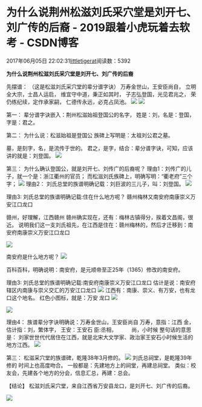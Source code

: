 
# 为什么说荆州松滋刘氏采穴堂是刘开七、刘广传的后裔 - 2019跟着小虎玩着去软考 - CSDN博客

2017年06月05日 22:02:31[littletigerat](https://me.csdn.net/littletigerat)阅读数：5392


**为什么说荆州松滋刘氏采穴堂是刘开七、刘广传的后裔**

先摆谱：
（这是松滋刘氏采穴堂的辈分谱字诀）
万寿金世山，王安臣尚自，
立明全大宗，士昌人运启，
维宜守中道，秉正如其时，
子志弘登国，光见君兆之，
荣仍练纪续，定作承家嗣，
仁德传永远，必克占凤池。
![](http://mmbiz.qpic.cn/mmbiz_png/lwbxYTQ6oCjKRb0ER1EMXfDk4WdVF9hvs7mnszJIEcqicqBAR2D1r0zdxicFicIaFiaJAQ6bu0vKFUgWLeNKm201Fg/640?wx_fmt=png&tp=webp&wxfrom=5&wx_lazy=1)
![](http://mmbiz.qpic.cn/mmbiz_png/lwbxYTQ6oCjKRb0ER1EMXfDk4WdVF9hvoNEpdqEic8iaS4PTBzBECtIoVgFYxEruU2MElO0mrHeoV6ia4QsBowZGA/640?wx_fmt=png&tp=webp&wxfrom=5&wx_lazy=1)

第一：
辈分谱字诀嵌入：荆州松滋始祖登国公的名字，
姓是：刘，名是：登国，字是：君之。

第二：
为什么说：松滋始祖是登国公
族碑上写明是：太祖刘公君之墓。

墓，是刻字，名，是流传于世的。
君之，是字，结合：辈分谱字诀，可知，应该讲的就是：刘登国。
![](http://mmbiz.qpic.cn/mmbiz_jpg/lwbxYTQ6oCjKRb0ER1EMXfDk4WdVF9hvLgLfPIHaMwNGvD1NHvgspwnP5qEXrian2rtlRlUs1nYZhqzdCOYHGlw/640?wx_fmt=jpeg&tp=webp&wxfrom=5&wx_lazy=1)


第三：
为什么确认登国公，就是刘开七、刘传广的后裔呢？
理由1：刘传广的儿子，就一个是：浙江衢州的官员；
而松滋刘氏族碑上，明确写明：“衢老府”三个字；
![](http://mmbiz.qpic.cn/mmbiz_png/lwbxYTQ6oCgqSxqiaXUZCRhnOP43TmC3A2vG2vYnywlWL8zt50ckiaHibGBd8cgE6MnYqSH0fEic439lKMD7tfeobQ/640?wx_fmt=png&tp=webp&wxfrom=5&wx_lazy=1)
理由2：
刘氏总堂的族谱明确记载：刘巨波的三儿子，叫：刘登国。
![](http://mmbiz.qpic.cn/mmbiz_png/lwbxYTQ6oCjKRb0ER1EMXfDk4WdVF9hvu6Wne2vDQ3XzKFyk1tfz1wo2djppibwckGa02QBUCiabydhZBIOnH9JQ/640?wx_fmt=png&tp=webp&wxfrom=5&wx_lazy=1)

理由3:
刘氏总堂的族谱明确记载:住在什么地方呢？
赣州梅林又南安府南康崇义万安江口龙口

赣州，好理解，江西赣州
赣州确实现在，还有：梅林古镇得分，挨着文昌阁，很近。
说明我们这一支刘氏祖先，在江西是住在：赣州梅林的，然后才迁移到：南安府南康崇义万安江口龙口

![](http://mmbiz.qpic.cn/mmbiz_png/lwbxYTQ6oCgqSxqiaXUZCRhnOP43TmC3A5RGJN48CdiaZ9svMoW1p38r4Zc8I7tN2EdKicndW5cnXDkMsqxacicmoQ/640?wx_fmt=png&tp=webp&wxfrom=5&wx_lazy=1)

南安府是什么地方呢？
![](http://mmbiz.qpic.cn/mmbiz_png/lwbxYTQ6oCgqSxqiaXUZCRhnOP43TmC3A86rrD2U2tn7EuHEyYhaQI1EqTe0UibuKzEvZbwxg1dYibyOphcLZSPHw/640?wx_fmt=png&tp=webp&wxfrom=5&wx_lazy=1)

百科百科，明确说明：南安府，是元顺帝至正25年（1365）修改的南安府。


理由3:
刘氏总堂的族谱明确记载:南安府南康崇义万安江口龙口
估计是说：南安府辖区内南康与崇义交汇的万安江口龙口
![](http://mmbiz.qpic.cn/mmbiz_png/lwbxYTQ6oCgqSxqiaXUZCRhnOP43TmC3AqWkaw1iblQWzwQrCzic17fNiaMfVGicToI5qhuYsO8DUxSGickGmWAtX9fA/640?wx_fmt=png&tp=webp&wxfrom=5&wx_lazy=1)
江西有：南康、崇义、有万安，也有龙口这个地名。
红色小图标，就是：万安 龙口
![](http://mmbiz.qpic.cn/mmbiz_png/lwbxYTQ6oCgqSxqiaXUZCRhnOP43TmC3AUDFDQvazMW1B9SV9ze6M9YMY7Bv0U8j5roKnT2YicYs9rbXJ4b0lKWQ/640?wx_fmt=png&tp=webp&wxfrom=5&wx_lazy=1)

![](http://mmbiz.qpic.cn/mmbiz_png/lwbxYTQ6oCgqSxqiaXUZCRhnOP43TmC3Ak22exicfhtpXD4bzB6JSAtvMDMlXxQGiblt1icfsy7TjMl3nme5kOIJbw/640?wx_fmt=png&tp=webp&wxfrom=5&wx_lazy=1)

理由4：
族谱辈分字诀明确说：万寿金世山，王安臣尚自
万寿，意指：江西
金，估计指：刘，繁体字，
王安：王安石
臣:丞相，          尚，小时候
整句话的意思是：
刘家世世代代居住在江西，就是北宋大文学家、政治家王安石小时候生活的地方江西。
![](http://mmbiz.qpic.cn/mmbiz_png/lwbxYTQ6oCgqSxqiaXUZCRhnOP43TmC3ArLXdiad7LgT2vX6OiaNjvnBOXSWvqTIyPFiakmE8HMtIcgg5Gj4LBCRxw/640?wx_fmt=png&tp=webp&wxfrom=5&wx_lazy=1)

第三：
松滋采穴堂的族谱碑，乾隆38年3月修的。
![](http://mmbiz.qpic.cn/mmbiz_png/lwbxYTQ6oCgqSxqiaXUZCRhnOP43TmC3AN2gRS5dPBwBKDp1BviccDHyE53VAXX37mZ1cRQfS4kibsgrDr9H3CHog/640?wx_fmt=png&tp=webp&wxfrom=5&wx_lazy=1)
刘氏总祠堂，是乾隆39年修的
时间上也高度吻合。
一般都是：先建地方上的祠堂，再建总祠堂。
类似：校友会，先建各个地方的分会，信息汇总，再建：总会。

【结论】
松滋刘氏采穴堂，来自江西省万安县龙口，是刘开七、刘广传的后裔。

![](http://mmbiz.qpic.cn/mmbiz_jpg/lwbxYTQ6oCgqSxqiaXUZCRhnOP43TmC3A1x7tmibaDIs30vaA0t0B2lwLc5uRSIzFEnO8h6FC8KE5F4oIleol3zA/640?wx_fmt=jpeg&tp=webp&wxfrom=5&wx_lazy=1)




